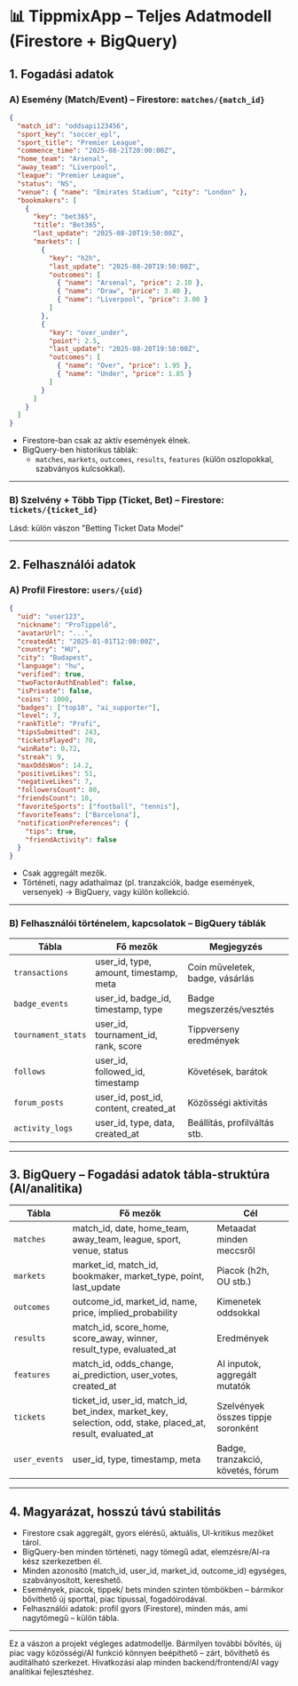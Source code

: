 # 📊 TippmixApp – Teljes Adatmodell (Firestore + BigQuery)

## 1. Fogadási adatok

### A) Esemény (Match/Event) – Firestore: `matches/{match_id}`

```json
{
  "match_id": "oddsapi123456",
  "sport_key": "soccer_epl",
  "sport_title": "Premier League",
  "commence_time": "2025-08-21T20:00:00Z",
  "home_team": "Arsenal",
  "away_team": "Liverpool",
  "league": "Premier League",
  "status": "NS",
  "venue": { "name": "Emirates Stadium", "city": "London" },
  "bookmakers": [
    {
      "key": "bet365",
      "title": "Bet365",
      "last_update": "2025-08-20T19:50:00Z",
      "markets": [
        {
          "key": "h2h",
          "last_update": "2025-08-20T19:50:00Z",
          "outcomes": [
            { "name": "Arsenal", "price": 2.10 },
            { "name": "Draw", "price": 3.40 },
            { "name": "Liverpool", "price": 3.00 }
          ]
        },
        {
          "key": "over_under",
          "point": 2.5,
          "last_update": "2025-08-20T19:50:00Z",
          "outcomes": [
            { "name": "Over", "price": 1.95 },
            { "name": "Under", "price": 1.85 }
          ]
        }
      ]
    }
  ]
}
```

- Firestore-ban csak az aktív események élnek.
- BigQuery-ben historikus táblák:
  - `matches`, `markets`, `outcomes`, `results`, `features` (külön oszlopokkal, szabványos kulcsokkal).

---

### B) Szelvény + Több Tipp (Ticket, Bet) – Firestore: `tickets/{ticket_id}`

Lásd: külön vászon "Betting Ticket Data Model"

---

## 2. Felhasználói adatok

### A) Profil Firestore: `users/{uid}`

```json
{
  "uid": "user123",
  "nickname": "ProTippelő",
  "avatarUrl": "...",
  "createdAt": "2025-01-01T12:00:00Z",
  "country": "HU",
  "city": "Budapest",
  "language": "hu",
  "verified": true,
  "twoFactorAuthEnabled": false,
  "isPrivate": false,
  "coins": 1000,
  "badges": ["top10", "ai_supporter"],
  "level": 7,
  "rankTitle": "Profi",
  "tipsSubmitted": 243,
  "ticketsPlayed": 70,
  "winRate": 0.72,
  "streak": 9,
  "maxOddsWon": 14.2,
  "positiveLikes": 51,
  "negativeLikes": 7,
  "followersCount": 80,
  "friendsCount": 10,
  "favoriteSports": ["football", "tennis"],
  "favoriteTeams": ["Barcelona"],
  "notificationPreferences": {
    "tips": true,
    "friendActivity": false
  }
}
```

- Csak aggregált mezők.
- Történeti, nagy adathalmaz (pl. tranzakciók, badge események, versenyek) → BigQuery, vagy külön kollekció.

---

### B) Felhasználói történelem, kapcsolatok – BigQuery táblák

| Tábla              | Fő mezők                                 | Megjegyzés                      |
| ------------------ | ---------------------------------------- | ------------------------------- |
| `transactions`     | user\_id, type, amount, timestamp, meta  | Coin műveletek, badge, vásárlás |
| `badge_events`     | user\_id, badge\_id, timestamp, type     | Badge megszerzés/vesztés        |
| `tournament_stats` | user\_id, tournament\_id, rank, score    | Tippverseny eredmények          |
| `follows`          | user\_id, followed\_id, timestamp        | Követések, barátok              |
| `forum_posts`      | user\_id, post\_id, content, created\_at | Közösségi aktivitás             |
| `activity_logs`    | user\_id, type, data, created\_at        | Beállítás, profilváltás stb.    |

---

## 3. BigQuery – Fogadási adatok tábla-struktúra (AI/analitika)

| Tábla         | Fő mezők                                                                                                           | Cél                                |
| ------------- | ------------------------------------------------------------------------------------------------------------------ | ---------------------------------- |
| `matches`     | match\_id, date, home\_team, away\_team, league, sport, venue, status                                              | Metaadat minden meccsről           |
| `markets`     | market\_id, match\_id, bookmaker, market\_type, point, last\_update                                                | Piacok (h2h, OU stb.)              |
| `outcomes`    | outcome\_id, market\_id, name, price, implied\_probability                                                         | Kimenetek oddsokkal                |
| `results`     | match\_id, score\_home, score\_away, winner, result\_type, evaluated\_at                                           | Eredmények                         |
| `features`    | match\_id, odds\_change, ai\_prediction, user\_votes, created\_at                                                  | AI inputok, aggregált mutatók      |
| `tickets`     | ticket\_id, user\_id, match\_id, bet\_index, market\_key, selection, odd, stake, placed\_at, result, evaluated\_at | Szelvények összes tippje soronként |
| `user_events` | user\_id, type, timestamp, meta                                                                                    | Badge, tranzakció, követés, fórum  |

---

## 4. Magyarázat, hosszú távú stabilitás

- Firestore csak aggregált, gyors elérésű, aktuális, UI-kritikus mezőket tárol.
- BigQuery-ben minden történeti, nagy tömegű adat, elemzésre/AI-ra kész szerkezetben él.
- Minden azonosító (match\_id, user\_id, market\_id, outcome\_id) egységes, szabványosított, kereshető.
- Események, piacok, tippek/ bets minden szinten tömbökben – bármikor bővíthető új sporttal, piac típussal, fogadóirodával.
- Felhasználói adatok: profil gyors (Firestore), minden más, ami nagytömegű – külön tábla.

---

Ez a vászon a projekt végleges adatmodellje. Bármilyen további bővítés, új piac vagy közösségi/AI funkció könnyen beépíthető – zárt, bővíthető és auditálható szerkezet. Hivatkozási alap minden backend/frontend/AI vagy analitikai fejlesztéshez.

